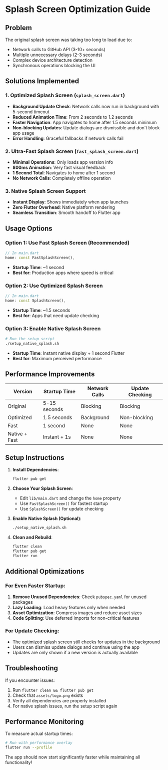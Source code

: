 # Splash Screen Optimization Guide

## Problem
The original splash screen was taking too long to load due to:
- Network calls to GitHub API (3-10+ seconds)
- Multiple unnecessary delays (2-3 seconds)
- Complex device architecture detection
- Synchronous operations blocking the UI

## Solutions Implemented

### 1. Optimized Splash Screen (`splash_screen.dart`)
- **Background Update Check**: Network calls now run in background with 5-second timeout
- **Reduced Animation Time**: From 2 seconds to 1.2 seconds
- **Faster Navigation**: App navigates to home after 1.5 seconds minimum
- **Non-blocking Updates**: Update dialogs are dismissible and don't block app usage
- **Error Handling**: Graceful fallbacks if network calls fail

### 2. Ultra-Fast Splash Screen (`fast_splash_screen.dart`)
- **Minimal Operations**: Only loads app version info
- **800ms Animation**: Very fast visual feedback
- **1 Second Total**: Navigates to home after 1 second
- **No Network Calls**: Completely offline operation

### 3. Native Splash Screen Support
- **Instant Display**: Shows immediately when app launches
- **Zero Flutter Overhead**: Native platform rendering
- **Seamless Transition**: Smooth handoff to Flutter app

## Usage Options

### Option 1: Use Fast Splash Screen (Recommended)
```dart
// In main.dart
home: const FastSplashScreen(),
```
- **Startup Time**: ~1 second
- **Best for**: Production apps where speed is critical

### Option 2: Use Optimized Splash Screen
```dart
// In main.dart
home: const SplashScreen(),
```
- **Startup Time**: ~1.5 seconds
- **Best for**: Apps that need update checking

### Option 3: Enable Native Splash Screen
```bash
# Run the setup script
./setup_native_splash.sh
```
- **Startup Time**: Instant native display + 1 second Flutter
- **Best for**: Maximum perceived performance

## Performance Improvements

| Version | Startup Time | Network Calls | Update Checking |
|---------|-------------|---------------|-----------------|
| Original | 5-15 seconds | Blocking | Blocking |
| Optimized | 1.5 seconds | Background | Non-blocking |
| Fast | 1 second | None | None |
| Native + Fast | Instant + 1s | None | None |

## Setup Instructions

1. **Install Dependencies**:
   ```bash
   flutter pub get
   ```

2. **Choose Your Splash Screen**:
   - Edit `lib/main.dart` and change the `home` property
   - Use `FastSplashScreen()` for fastest startup
   - Use `SplashScreen()` for update checking

3. **Enable Native Splash (Optional)**:
   ```bash
   ./setup_native_splash.sh
   ```

4. **Clean and Rebuild**:
   ```bash
   flutter clean
   flutter pub get
   flutter run
   ```

## Additional Optimizations

### For Even Faster Startup:
1. **Remove Unused Dependencies**: Check `pubspec.yaml` for unused packages
2. **Lazy Loading**: Load heavy features only when needed
3. **Asset Optimization**: Compress images and reduce asset sizes
4. **Code Splitting**: Use deferred imports for non-critical features

### For Update Checking:
- The optimized splash screen still checks for updates in the background
- Users can dismiss update dialogs and continue using the app
- Updates are only shown if a new version is actually available

## Troubleshooting

If you encounter issues:
1. Run `flutter clean && flutter pub get`
2. Check that `assets/logo.png` exists
3. Verify all dependencies are properly installed
4. For native splash issues, run the setup script again

## Performance Monitoring

To measure actual startup times:
```bash
# Run with performance overlay
flutter run --profile
```

The app should now start significantly faster while maintaining all functionality!
